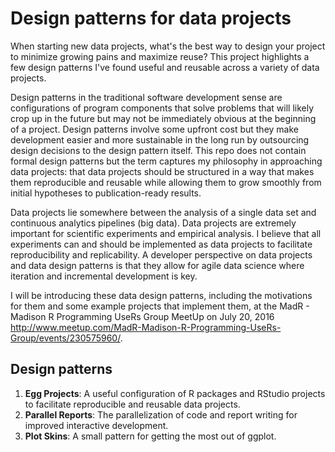 # Design patterns for data projects

When starting new data projects, what's the best way to design your project to minimize growing pains and maximize reuse? This project highlights a few design patterns I've found useful and reusable across a variety of data projects.

Design patterns in the traditional software development sense are configurations of program components that solve problems that will likely crop up in the future but may not be immediately obvious at the beginning of a project. Design patterns involve some upfront cost but they make development easier and more sustainable in the long run by outsourcing design decisions to the design pattern itself. This repo does not contain formal design patterns but the term captures my philosophy in approaching data projects: that data projects should be structured in a way that makes them reproducible and reusable while allowing them to grow smoothly from initial hypotheses to publication-ready results.

Data projects lie somewhere between the analysis of a single data set and continuous analytics pipelines (big data). Data projects are extremely important for scientific experiments and empirical analysis. I believe that all experiments can and should be implemented as data projects to facilitate reproducibility and replicability. A developer perspective on data projects and data design patterns is that they allow for agile data science where iteration and incremental development is key.

I will be introducing these data design patterns, including the motivations for them and some example projects that implement them, at the MadR - Madison R Programming UseRs Group MeetUp on July 20, 2016 <http://www.meetup.com/MadR-Madison-R-Programming-UseRs-Group/events/230575960/>.

## Design patterns

1. **Egg Projects**: A useful configuration of R packages and RStudio projects
   to facilitate reproducible and reusable data projects.
2. **Parallel Reports**: The parallelization of code and report writing for
   improved interactive development.
3. **Plot Skins**: A small pattern for getting the most out of ggplot.
